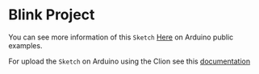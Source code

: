 # Blink Project

You can see more information of this `Sketch` [Here](http://www.arduino.cc/en/Tutorial/Blink) on Arduino public examples.

For upload the `Sketch` on Arduino using the Clion see this [documentation](https://github.com/robsonoduarte/learn-arduino/tree/master/clion-arduino)




